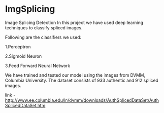 # ImgSplicing
Image Splicing Detection
In this project we have used deep learning techniques to classify spliced images. 

Following are the classifiers we used:

1.Perceptron

2.Sigmoid Neuron

3.Feed Forward Neural Network

We have trained and tested our model using the images from DVMM, Columbia University.
The dataset consists of 933 authentic and 912 spliced images.

link - http://www.ee.columbia.edu/ln/dvmm/downloads/AuthSplicedDataSet/AuthSplicedDataSet.htm

